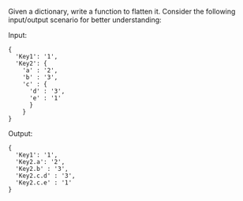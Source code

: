 Given a dictionary, write a function to flatten it. Consider the following input/output scenario for better understanding:

Input:
```
{
  'Key1': '1',
  'Key2': {
    'a' : '2',
    'b' : '3',
    'c' : {
      'd' : '3',
      'e' : '1'
      }
    }
}
```
Output:
```
{
  'Key1': '1',
  'Key2.a': '2',
  'Key2.b' : '3',
  'Key2.c.d' : '3',
  'Key2.c.e' : '1'
}
```

